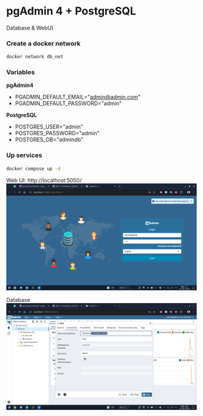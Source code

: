 
# pgAdmin 4 + PostgreSQL

Database & WebUI

### Create a docker network
```bash
docker network db_net
```
### Variables
**pgAdmin4**
- PGADMIN_DEFAULT_EMAIL="admin@admin.com"
- PGADMIN_DEFAULT_PASSWORD="admin"

**PostgreSQL**
- POSTGRES_USER="admin"
- POSTGRES_PASSWORD="admin"
- POSTGRES_DB="admindb"

### Up services
```bash
docker compose up -d
```

Web UI: http://localhost:5050/
![alt text](img/web.png)

Database
![alt text](img/db.png)